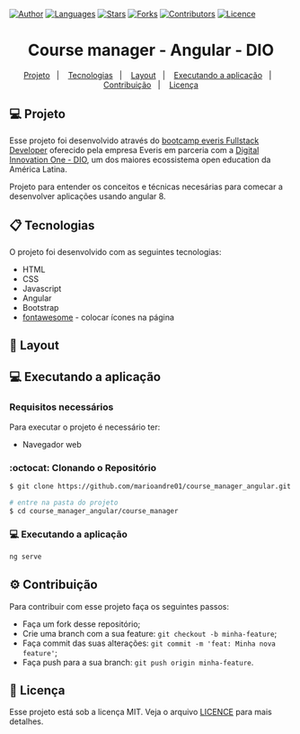 [![Author](https://img.shields.io/badge/author-marioandre01-3771a1?style=flat-square)](https://github.com/marioandre01)
[![Languages](https://img.shields.io/github/languages/count/marioandre01/course_manager_angular?color=%233771a1&style=flat-square)](#)
[![Stars](https://img.shields.io/github/stars/marioandre01/course_manager_angular?color=3771a1&style=flat-square)](https://github.com/marioandre01/course_manager_angular/stargazers)
[![Forks](https://img.shields.io/github/forks/marioandre01/course_manager_angular?color=%233771a1&style=flat-square)](https://github.com/marioandre01/course_manager_angular/network/members)
[![Contributors](https://img.shields.io/github/contributors/marioandre01/course_manager_angular?color=3771a1&style=flat-square)](https://github.com/marioandre01/course_manager_angular/graphs/contributors)
[![Licence](https://img.shields.io/github/license/marioandre01/course_manager_angular?color=%233771a1&style=flat-square)](https://github.com/marioandre01/course_manager_angular/blob/master/LICENCE.md)


<h1 align="center">
    Course manager - Angular - DIO
</h1>

<p align="center"> 
  <a href="#-projeto">Projeto</a>&nbsp;&nbsp;&nbsp;|&nbsp;&nbsp;&nbsp;
  <a href="#-tecnologias">Tecnologias</a>&nbsp;&nbsp;&nbsp;|&nbsp;&nbsp;&nbsp;
  <a href="#-layout">Layout</a>&nbsp;&nbsp;&nbsp;|&nbsp;&nbsp;&nbsp;
  <a href="#-executando-a-aplicação">Executando a aplicação</a>&nbsp;&nbsp;&nbsp;|&nbsp;&nbsp;&nbsp;
  <a href="#gear-contribuição">Contribuição</a>&nbsp;&nbsp;&nbsp;|&nbsp;&nbsp;&nbsp;
  <a href="#memo-licença">Licença</a>
</p>

## 💻 Projeto

Esse projeto foi desenvolvido através do [bootcamp everis Fullstack Developer](https://web.digitalinnovation.one/track/everis-fullstack-developer) oferecido pela empresa Everis em parceria com a [Digital Innovation One - DIO](https://digitalinnovation.one/), um dos maiores ecossistema open education da América Latina. 

Projeto para entender os conceitos e técnicas necesárias para comecar a desenvolver aplicações usando angular 8.



## 📋 Tecnologias

O projeto foi desenvolvido com as seguintes tecnologias:

- HTML
- CSS
- Javascript
- Angular
- Bootstrap
- [fontawesome](https://fontawesome.com/) - colocar ícones na página

## 🎨 Layout

 <!-- <p align="center">
  <img alt="interface_netflix_clone" title="interface_netflix_clone" src="img/tela_interface_netflix_clone_p1.png" width="400px">
</p> -->


## 💻 Executando a aplicação

### Requisitos necessários

Para executar o projeto é necessário ter:
- Navegador web

### :octocat: Clonando o Repositório

```bash
$ git clone https://github.com/marioandre01/course_manager_angular.git

# entre na pasta do projeto
$ cd course_manager_angular/course_manager
```
### 💻 Executando a aplicação

```bash
ng serve
```

## :gear: Contribuição

Para contribuir com esse projeto faça os seguintes passos:

- Faça um fork desse repositório;
- Crie uma branch com a sua feature: `git checkout -b minha-feature`;
- Faça commit das suas alterações: `git commit -m 'feat: Minha nova feature'`;
- Faça push para a sua branch: `git push origin minha-feature`.

## :memo: Licença

Esse projeto está sob a licença MIT. Veja o arquivo [LICENCE](./LICENCE.md) para mais detalhes.



